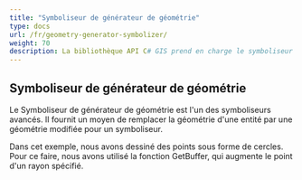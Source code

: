 ```yaml
---
title: "Symboliseur de générateur de géométrie"
type: docs
url: /fr/geometry-generator-symbolizer/
weight: 70
description: La bibliothèque API C# GIS prend en charge le symboliseur de générateur de géométrie, qui offre un moyen de remplacer la géométrie d'une entité par une géométrie modifiée pour un symboliseur.
---
```


## **Symboliseur de générateur de géométrie**
Le Symboliseur de générateur de géométrie est l'un des symboliseurs avancés. Il fournit un moyen de remplacer la géométrie d'une entité par une géométrie modifiée pour un symboliseur.

Dans cet exemple, nous avons dessiné des points sous forme de cercles. Pour ce faire, nous avons utilisé la fonction GetBuffer, qui augmente le point d'un rayon spécifié.

